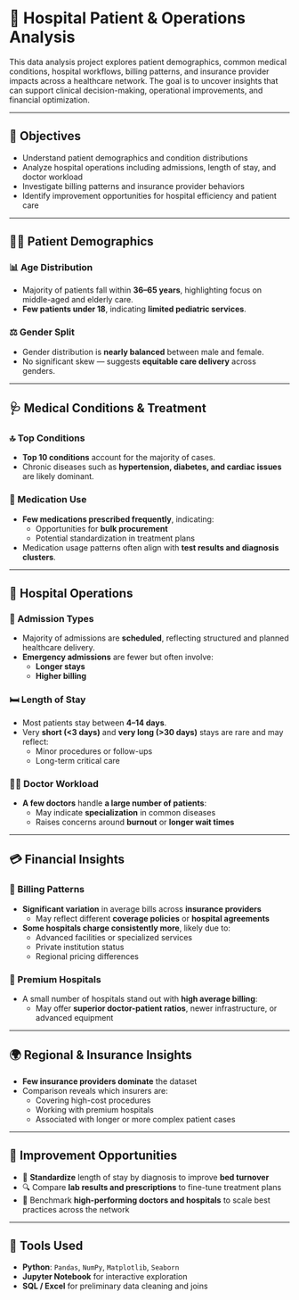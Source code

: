 # 🏥 Hospital Patient & Operations Analysis

This data analysis project explores patient demographics, common medical conditions, hospital workflows, billing patterns, and insurance provider impacts across a healthcare network. The goal is to uncover insights that can support clinical decision-making, operational improvements, and financial optimization.

---

## 🎯 Objectives

- Understand patient demographics and condition distributions
- Analyze hospital operations including admissions, length of stay, and doctor workload
- Investigate billing patterns and insurance provider behaviors
- Identify improvement opportunities for hospital efficiency and patient care

---

## 👨‍⚕️ Patient Demographics

### 📊 Age Distribution

- Majority of patients fall within **36–65 years**, highlighting focus on middle-aged and elderly care.
- **Few patients under 18**, indicating **limited pediatric services**.

### ⚖️ Gender Split

- Gender distribution is **nearly balanced** between male and female.
- No significant skew — suggests **equitable care delivery** across genders.

---

## 🩺 Medical Conditions & Treatment

### 🔝 Top Conditions

- **Top 10 conditions** account for the majority of cases.
- Chronic diseases such as **hypertension, diabetes, and cardiac issues** are likely dominant.

### 💊 Medication Use

- **Few medications prescribed frequently**, indicating:
  - Opportunities for **bulk procurement**
  - Potential standardization in treatment plans
- Medication usage patterns often align with **test results and diagnosis clusters**.

---

## 🏥 Hospital Operations

### 🚨 Admission Types

- Majority of admissions are **scheduled**, reflecting structured and planned healthcare delivery.
- **Emergency admissions** are fewer but often involve:
  - **Longer stays**
  - **Higher billing**

### 🛏 Length of Stay

- Most patients stay between **4–14 days**.
- Very **short (<3 days)** and **very long (>30 days)** stays are rare and may reflect:
  - Minor procedures or follow-ups
  - Long-term critical care

### 👨‍⚕️ Doctor Workload

- **A few doctors** handle **a large number of patients**:
  - May indicate **specialization** in common diseases
  - Raises concerns around **burnout** or **longer wait times**

---

## 💳 Financial Insights

### 🧾 Billing Patterns

- **Significant variation** in average bills across **insurance providers**
  - May reflect different **coverage policies** or **hospital agreements**
- **Some hospitals charge consistently more**, likely due to:
  - Advanced facilities or specialized services
  - Private institution status
  - Regional pricing differences

### 🏨 Premium Hospitals

- A small number of hospitals stand out with **high average billing**:
  - May offer **superior doctor-patient ratios**, newer infrastructure, or advanced equipment

---

## 🌍 Regional & Insurance Insights

- **Few insurance providers dominate** the dataset
- Comparison reveals which insurers are:
  - Covering high-cost procedures
  - Working with premium hospitals
  - Associated with longer or more complex patient cases

---

## 🔧 Improvement Opportunities

- 📌 **Standardize** length of stay by diagnosis to improve **bed turnover**
- 🔍 Compare **lab results and prescriptions** to fine-tune treatment plans
- 🏅 Benchmark **high-performing doctors and hospitals** to scale best practices across the network

---

## 🧰 Tools Used

- **Python**: `Pandas`, `NumPy`, `Matplotlib`, `Seaborn`
- **Jupyter Notebook** for interactive exploration
- **SQL / Excel** for preliminary data cleaning and joins



